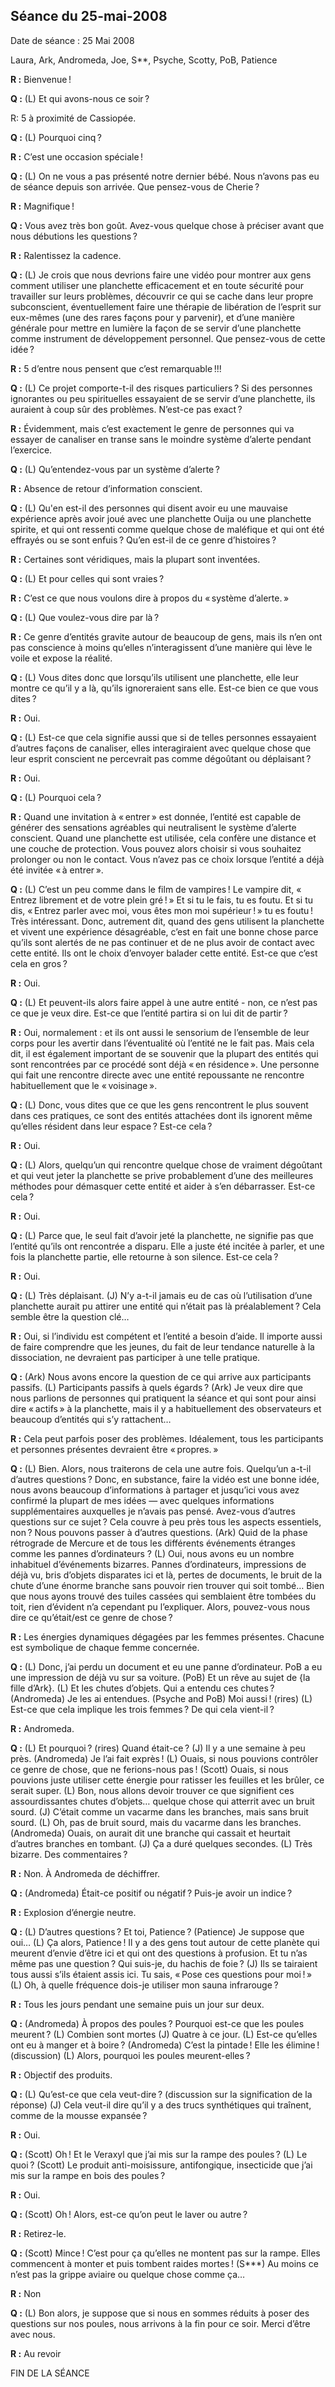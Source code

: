 ## Séance du 25-mai-2008

Date de séance : 25 Mai 2008

Laura, Ark, Andromeda, Joe, S**, Psyche, Scotty, PoB, Patience

**R :** Bienvenue !

**Q :** (L) Et qui avons-nous ce soir ?

R: 5 à proximité de Cassiopée.

**Q :** (L) Pourquoi cinq ?

**R :** C’est une occasion spéciale !

**Q :** (L) On ne vous a pas présenté notre dernier bébé. Nous n’avons pas eu de séance depuis son arrivée. Que pensez-vous de Cherie ?

**R :** Magnifique !

**Q :** Vous avez très bon goût. Avez-vous quelque chose à préciser avant que nous débutions les questions ?

**R :** Ralentissez la cadence.

**Q :** (L) Je crois que nous devrions faire une vidéo pour montrer aux gens comment utiliser une planchette efficacement et en toute sécurité pour travailler sur leurs problèmes, découvrir ce qui se cache dans leur propre subconscient, éventuellement faire une thérapie de libération de l’esprit sur eux-mêmes (une des rares façons pour y parvenir), et d’une manière générale pour mettre en lumière la façon de se servir d’une planchette comme instrument de développement personnel. Que pensez-vous de cette idée ?

**R :** 5 d’entre nous pensent que c’est remarquable !!!

**Q :** (L) Ce projet comporte-t-il des risques particuliers ? Si des personnes ignorantes ou peu spirituelles essayaient de se servir d’une planchette, ils auraient à coup sûr des problèmes. N’est-ce pas exact ?

**R :** Évidemment, mais c’est exactement le genre de personnes qui va essayer de canaliser en transe sans le moindre système d’alerte pendant l’exercice.

**Q :** (L) Qu’entendez-vous par un système d’alerte ?

**R :** Absence de retour d’information conscient.

**Q :** (L) Qu'en est-il des personnes qui disent avoir eu une mauvaise expérience après avoir joué avec une planchette Ouija ou une planchette spirite, et qui ont ressenti comme quelque chose de maléfique et qui ont été effrayés ou se sont enfuis ? Qu’en est-il de ce genre d’histoires ?

**R :** Certaines sont véridiques, mais la plupart sont inventées.

**Q :** (L) Et pour celles qui sont vraies ?

**R :** C’est ce que nous voulons dire à propos du « système d’alerte. »

**Q :** (L) Que voulez-vous dire par là ?

**R :** Ce genre d’entités gravite autour de beaucoup de gens, mais ils n’en ont pas conscience à moins qu’elles n’interagissent d’une manière qui lève le voile et expose la réalité.

**Q :** (L) Vous dites donc que lorsqu’ils utilisent une planchette, elle leur montre ce qu’il y a là, qu’ils ignoreraient sans elle. Est-ce bien ce que vous dites ?

**R :** Oui.

**Q :** (L) Est-ce que cela signifie aussi que si de telles personnes essayaient d’autres façons de canaliser, elles interagiraient avec quelque chose que leur esprit conscient ne percevrait pas comme dégoûtant ou déplaisant ?

**R :** Oui.

**Q :** (L) Pourquoi cela ?

**R :** Quand une invitation à « entrer » est donnée, l’entité est capable de générer des sensations agréables qui neutralisent le système d’alerte conscient. Quand une planchette est utilisée, cela confère une distance et une couche de protection. Vous pouvez alors choisir si vous souhaitez prolonger ou non le contact. Vous n’avez pas ce choix lorsque l’entité a déjà été invitée « à entrer ».

**Q :** (L) C’est un peu comme dans le film de vampires ! Le vampire dit, « Entrez librement et de votre plein gré ! » Et si tu le fais, tu es foutu. Et si tu dis, « Entrez parler avec moi, vous êtes mon moi supérieur ! » tu es foutu ! Très intéressant. Donc, autrement dit, quand des gens utilisent la planchette et vivent une expérience désagréable, c’est en fait une bonne chose parce qu’ils sont alertés de ne pas continuer et de ne plus avoir de contact avec cette entité. Ils ont le choix d’envoyer balader cette entité. Est-ce que c’est cela en gros ?

**R :** Oui.

**Q :** (L) Et peuvent-ils alors faire appel à une autre entité - non, ce n’est pas ce que je veux dire. Est-ce que l’entité partira si on lui dit de partir ?

**R :** Oui, normalement : et ils ont aussi le sensorium de l’ensemble de leur corps pour les avertir dans l’éventualité où l’entité ne le fait pas. Mais cela dit, il est également important de se souvenir que la plupart des entités qui sont rencontrées par ce procédé sont déjà « en résidence ». Une personne qui fait une rencontre directe avec une entité repoussante ne rencontre habituellement que le « voisinage ».

**Q :** (L) Donc, vous dites que ce que les gens rencontrent le plus souvent dans ces pratiques, ce sont des entités attachées dont ils ignorent même qu’elles résident dans leur espace ? Est-ce cela ?

**R :** Oui.

**Q :** (L) Alors, quelqu’un qui rencontre quelque chose de vraiment dégoûtant et qui veut jeter la planchette se prive probablement d’une des meilleures méthodes pour démasquer cette entité et aider à s’en débarrasser. Est-ce cela ?

**R :** Oui.

**Q :** (L) Parce que, le seul fait d’avoir jeté la planchette, ne signifie pas que l’entité qu’ils ont rencontrée a disparu. Elle a juste été incitée à parler, et une fois la planchette partie, elle retourne à son silence. Est-ce cela ?

**R :** Oui.

**Q :** (L) Très déplaisant. (J) N’y a-t-il jamais eu de cas où l’utilisation d’une planchette aurait pu attirer une entité qui n’était pas là préalablement ? Cela semble être la question clé…

**R :** Oui, si l’individu est compétent et l’entité a besoin d’aide. Il importe aussi de faire comprendre que les jeunes, du fait de leur tendance naturelle à la dissociation, ne devraient pas participer à une telle pratique.

**Q :** (Ark) Nous avons encore la question de ce qui arrive aux participants passifs. (L) Participants passifs à quels égards ? (Ark) Je veux dire que nous parlions de personnes qui pratiquent la séance et qui sont pour ainsi dire « actifs » à la planchette, mais il y a habituellement des observateurs et beaucoup d’entités qui s’y rattachent…

**R :** Cela peut parfois poser des problèmes. Idéalement, tous les participants et personnes présentes devraient être « propres. »

**Q :** (L) Bien. Alors, nous traiterons de cela une autre fois. Quelqu’un a-t-il d’autres questions ? Donc, en substance, faire la vidéo est une bonne idée, nous avons beaucoup d’informations à partager et jusqu’ici vous avez confirmé la plupart de mes idées — avec quelques informations supplémentaires auxquelles je n’avais pas pensé. Avez-vous d’autres questions sur ce sujet ? Cela couvre à peu près tous les aspects essentiels, non ? Nous pouvons passer à d’autres questions. (Ark) Quid de la phase rétrograde de Mercure et de tous les différents événements étranges comme les pannes d’ordinateurs ? (L) Oui, nous avons eu un nombre inhabituel d’événements bizarres. Pannes d’ordinateurs, impressions de déjà vu, bris d’objets disparates ici et là, pertes de documents, le bruit de la chute d’une énorme branche sans pouvoir rien trouver qui soit tombé… Bien que nous ayons trouvé des tuiles cassées qui semblaient être tombées du toit, rien d’évident n’a cependant pu l’expliquer. Alors, pouvez-vous nous dire ce qu’était/est ce genre de chose ?

**R :** Les énergies dynamiques dégagées par les femmes présentes. Chacune est symbolique de chaque femme concernée.

**Q :** (L) Donc, j’ai perdu un document et eu une panne d’ordinateur. PoB a eu une impression de déjà vu sur sa voiture. (PoB) Et un rêve au sujet de {la fille d’Ark}. (L) Et les chutes d’objets. Qui a entendu ces chutes ? (Andromeda) Je les ai entendues. (Psyche and PoB) Moi aussi ! (rires) (L) Est-ce que cela implique les trois femmes ? De qui cela vient-il ?

**R :** Andromeda.

**Q :** (L) Et pourquoi ? (rires) Quand était-ce ? (J) Il y a une semaine à peu près. (Andromeda) Je l’ai fait exprès ! (L) Ouais, si nous pouvions contrôler ce genre de chose, que ne ferions-nous pas ! (Scott) Ouais, si nous pouvions juste utiliser cette énergie pour ratisser les feuilles et les brûler, ce serait super. (L) Bon, nous allons devoir trouver ce que signifient ces assourdissantes chutes d’objets… quelque chose qui atterrit avec un bruit sourd. (J) C’était comme un vacarme dans les branches, mais sans bruit sourd. (L) Oh, pas de bruit sourd, mais du vacarme dans les branches. (Andromeda) Ouais, on aurait dit une branche qui cassait et heurtait d’autres branches en tombant. (J) Ça a duré quelques secondes. (L) Très bizarre. Des commentaires ?

**R :** Non. À Andromeda de déchiffrer.

**Q :** (Andromeda) Était-ce positif ou négatif ? Puis-je avoir un indice ?

**R :** Explosion d’énergie neutre.

**Q :** (L) D’autres questions ? Et toi, Patience ? (Patience) Je suppose que oui… (L) Ça alors, Patience ! Il y a des gens tout autour de cette planète qui meurent d’envie d’être ici et qui ont des questions à profusion. Et tu n’as même pas une question ? Qui suis-je, du hachis de foie ? (J) Ils se tairaient tous aussi s’ils étaient assis ici. Tu sais, « Pose ces questions pour moi ! » (L) Oh, à quelle fréquence dois-je utiliser mon sauna infrarouge ?

**R :** Tous les jours pendant une semaine puis un jour sur deux.

**Q :** (Andromeda) À propos des poules ? Pourquoi est-ce que les poules meurent ? (L) Combien sont mortes (J) Quatre à ce jour. (L) Est-ce qu’elles ont eu à manger et à boire ? (Andromeda) C’est la pintade ! Elle les élimine ! (discussion) (L) Alors, pourquoi les poules meurent-elles ?

**R :** Objectif des produits.

**Q :** (L) Qu’est-ce que cela veut-dire ? (discussion sur la signification de la réponse) (J) Cela veut-il dire qu’il y a des trucs synthétiques qui traînent, comme de la mousse expansée ?

**R :** Oui.

**Q :** (Scott) Oh ! Et le Veraxyl que j’ai mis sur la rampe des poules ? (L) Le quoi ? (Scott) Le produit anti-moisissure, antifongique, insecticide que j’ai mis sur la rampe en bois des poules ?

**R :** Oui.

**Q :** (Scott) Oh ! Alors, est-ce qu’on peut le laver ou autre ?

**R :** Retirez-le.

**Q :** (Scott) Mince ! C’est pour ça qu’elles ne montent pas sur la rampe. Elles commencent à monter et puis tombent raides mortes ! (S***) Au moins ce n’est pas la grippe aviaire ou quelque chose comme ça…

**R :** Non

**Q :** (L) Bon alors, je suppose que si nous en sommes réduits à poser des questions sur nos poules, nous arrivons à la fin pour ce soir. Merci d’être avec nous.

**R :** Au revoir

FIN DE LA SÉANCE